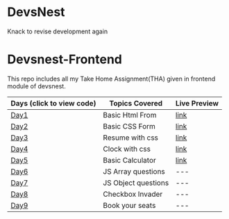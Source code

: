 # DevsNest
Knack to revise development again

# Devsnest-Frontend

This repo includes all my Take Home Assignment(THA) given in frontend module of devsnest.

| Days (click to view code)         | Topics Covered      | Live Preview                                                                 |
| --------------------------------- | ------------------- | ---------------------------------------------------------------------------- |
| [Day1](./day-01)                  | Basic Html From     | [link](https://vinitpal.github.io/Devsnest-Frontend/day-01/index.html)       |
| [Day2](./day-02)                  | Basic CSS Form      | [link](https://vinitpal.github.io/Devsnest-Frontend/day-02)                  |
| [Day3](./day-03)                  | Resume with css     | [link](https://vinitpal.github.io/Devsnest-Frontend/day-03)                  |
| [Day4](./day-04)                  | Clock with css      | [link](https://vinitpal.github.io/Devsnest-Frontend/day-04)                  |
| [Day5](./day-05/basic_calculator) | Basic Calculator    | [link](https://vinitpal.github.io/Devsnest-Frontend/day-05/basic_calculator) |
| [Day6](./day-06)                  | JS Array questions  | ---                                                                          |
| [Day7](./day-07/script.js)        | JS Object questions | ---                                                                          |
| [Day8](./day-08/script.js)        | Checkbox Invader    | ---                                                                          |
| [Day9](./day-09)                  | Book your seats     | ---                                                                          |

